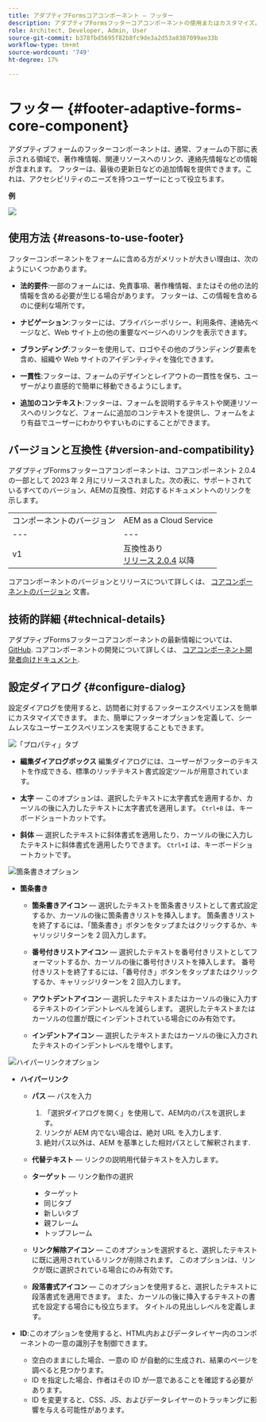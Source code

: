 ```yaml
---
title: アダプティブFormsコアコンポーネント — フッター
description: アダプティブFormsフッターコアコンポーネントの使用またはカスタマイズ。
role: Architect, Developer, Admin, User
source-git-commit: b378fbd5695f82b8fc9de3a2d53a8387099ae33b
workflow-type: tm+mt
source-wordcount: '749'
ht-degree: 17%

---
```



# フッター {#footer-adaptive-forms-core-component}

アダプティブフォームのフッターコンポーネントは、通常、フォームの下部に表示される領域で、著作権情報、関連リソースへのリンク、連絡先情報などの情報が含まれます。 フッターは、最後の更新日などの追加情報を提供できます。これは、アクセシビリティのニーズを持つユーザーにとって役立ちます。

**例**

![](/help/adaptive-forms/assets/footer.png)

## 使用方法 {#reasons-to-use-footer}

フッターコンポーネントをフォームに含める方がメリットが大きい理由は、次のようにいくつかあります。

* **法的要件**:一部のフォームには、免責事項、著作権情報、またはその他の法的情報を含める必要が生じる場合があります。 フッターは、この情報を含めるのに便利な場所です。

* **ナビゲーション**:フッターには、プライバシーポリシー、利用条件、連絡先ページなど、Web サイト上の他の重要なページへのリンクを表示できます。

* **ブランディング**:フッターを使用して、ロゴやその他のブランディング要素を含め、組織や Web サイトのアイデンティティを強化できます。

* **一貫性**:フッターは、フォームのデザインとレイアウトの一貫性を保ち、ユーザーがより直感的で簡単に移動できるようにします。

* **追加のコンテキスト**:フッターは、フォームを説明するテキストや関連リソースへのリンクなど、フォームに追加のコンテキストを提供し、フォームをより有益でユーザーにわかりやすいものにすることができます。

## バージョンと互換性 {#version-and-compatibility}

アダプティブFormsフッターコアコンポーネントは、コアコンポーネント 2.0.4 の一部として 2023 年 2 月にリリースされました。次の表に、サポートされているすべてのバージョン、AEMの互換性、対応するドキュメントへのリンクを示します。

|  |  |
|---|---|
| コンポーネントのバージョン | AEM as a Cloud Service |
| --- | --- |
| v1 | 互換性あり<br>[リリース 2.0.4](/help/versions.md) 以降 | 互換性あり | 互換性あり |

コアコンポーネントのバージョンとリリースについて詳しくは、 [コアコンポーネントのバージョン](/help/versions.md) 文書。

<!-- ## Sample Component Output {#sample-component-output}

To experience the Accordion Component as well as see examples of its configuration options as well as HTML and JSON output, visit the [Component Library](https://adobe.com/go/aem_cmp_library_accordion). -->

## 技術的詳細 {#technical-details}

アダプティブFormsフッターコアコンポーネントの最新情報については、 [GitHub](https://github.com/adobe/aem-core-forms-components/tree/master/ui.af.apps/src/main/content/jcr_root/apps/core/fd/components/form/footer/v1/footer). コアコンポーネントの開発について詳しくは、 [コアコンポーネント開発者向けドキュメント](/help/developing/overview.md).


## 設定ダイアログ {#configure-dialog}

設定ダイアログを使用すると、訪問者に対するフッターエクスペリエンスを簡単にカスタマイズできます。 また、簡単にフッターオプションを定義して、シームレスなユーザーエクスペリエンスを実現することもできます。

![「プロパティ」タブ](/help/adaptive-forms/assets/footer_propertiestab.png)

* **編集ダイアログボックス**
編集ダイアログには、ユーザーがフッターのテキストを作成できる、標準のリッチテキスト書式設定ツールが用意されています。

* **太字**  — このオプションは、選択したテキストに太字書式を適用するか、カーソルの後に入力したテキストに太字書式を適用します。 `Ctrl+B` は、キーボードショートカットです。

* **斜体**  — 選択したテキストに斜体書式を適用したり、カーソルの後に入力したテキストに斜体書式を適用したりできます。 `Ctrl+I` は、キーボードショートカットです。

![箇条書きオプション](/help/adaptive-forms/assets/footer_bullet.png)


* **箇条書き**

   * **箇条書きアイコン**  — 選択したテキストを箇条書きリストとして書式設定するか、カーソルの後に箇条書きリストを挿入します。 箇条書きリストを終了するには、「箇条書き」ボタンをタップまたはクリックするか、キャリッジリターンを 2 回入力します。

   * **番号付きリストアイコン**  — 選択したテキストを番号付きリストとしてフォーマットするか、カーソルの後に番号付きリストを挿入します。 番号付きリストを終了するには、「番号付き」ボタンをタップまたはクリックするか、キャリッジリターンを 2 回入力します。

   * **アウトデントアイコン**  — 選択したテキストまたはカーソルの後に入力するテキストのインデントレベルを減らします。 選択したテキストまたはカーソルの位置が既にインデントされている場合にのみ有効です。

   * **インデントアイコン**  — 選択したテキストまたはカーソルの後に入力されたテキストのインデントレベルを増やします。

![ハイパーリンクオプション](/help/adaptive-forms/assets/footer_link.png)

* **ハイパーリンク**

   * **パス**  — パスを入力
      1. 「選択ダイアログを開く」を使用して、AEM内のパスを選択します。
      1. リンクが AEM 内でない場合は、絶対 URL を入力します.
      1. 絶対パス以外は、AEM を基準とした相対パスとして解釈されます.
   * **代替テキスト**  — リンクの説明用代替テキストを入力します。

   * **ターゲット**  — リンク動作の選択
      * ターゲット
      * 同じタブ
      * 新しいタブ
      * 親フレーム
      * トップフレーム
   * **リンク解除アイコン**  — このオプションを選択すると、選択したテキストに既に適用されているリンクが削除されます。 このオプションは、リンクが既に選択されている場合にのみ有効です。

   * **段落書式アイコン**  — このオプションを使用すると、選択したテキストに段落書式を適用できます。 また、カーソルの後に挿入するテキストの書式を設定する場合にも役立ちます。 タイトルの見出しレベルを定義します。



* **ID**:このオプションを使用すると、HTML内およびデータレイヤー内のコンポーネントの一意の識別子を制御できます。

   * 空白のままにした場合、一意の ID が自動的に生成され、結果のページを調べると見つかります。
   * ID を指定した場合、作者はその ID が一意であることを確認する必要があります。
   * ID を変更すると、CSS、JS、およびデータレイヤーのトラッキングに影響を与える可能性があります。


